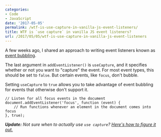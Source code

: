 ```yaml
---
categories:
- Code
- JavaScript
date: '2017-05-05'
permalink: /wtf-is-use-capture-in-vanilla-js-event-listeners/
title: WTF is `use capture` in vanilla JS event listeners?
url: /2017/05/05/wtf-is-use-capture-in-vanilla-js-event-listeners
---
```


A few weeks ago, I shared an approach to writing event listeners known as <a href="https://gomakethings.com/attaching-multiple-elements-to-a-single-event-listener-in-vanilla-js/">event bubbling</a>.

The last argument in <code>addEventListener()</code> is <code>useCapture</code>, and it specifies whether or not you want to "capture" the event. For most event types, this should be set to <code>false</code>. But certain events, like <code>focus</code>, don't bubble.

Setting <code>useCapture</code> to <code>true</code> allows you to take advantage of event bubbling for events that otherwise don't support it.

<pre><code class="lang-javascript">// Listen for all focus events in the document
document.addEventListener('focus', function (event) {
    // Run functions whenever an element in the document comes into focus
}, true);
</code></pre>

***Update:*** *Not sure when to actually use `use capture`? [Here's how to figure it out.](/when-to-use-use-capture-in-your-event-listeners/)*